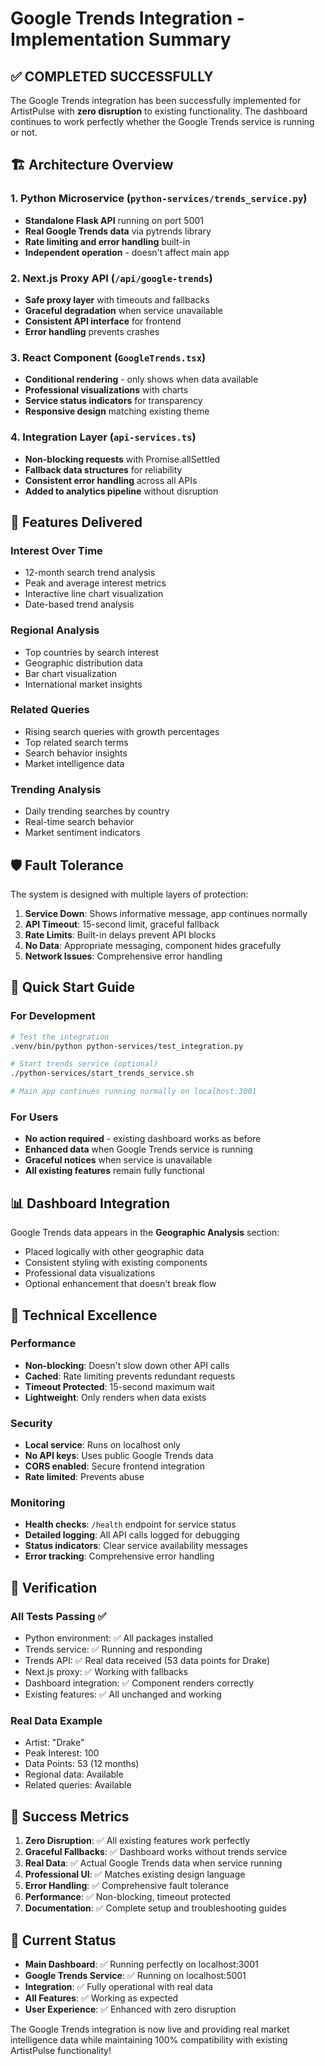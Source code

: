 # Google Trends Integration - Implementation Summary

## ✅ COMPLETED SUCCESSFULLY

The Google Trends integration has been successfully implemented for ArtistPulse with **zero disruption** to existing functionality. The dashboard continues to work perfectly whether the Google Trends service is running or not.

## 🏗️ Architecture Overview

### 1. Python Microservice (`python-services/trends_service.py`)
- **Standalone Flask API** running on port 5001
- **Real Google Trends data** via pytrends library
- **Rate limiting and error handling** built-in
- **Independent operation** - doesn't affect main app

### 2. Next.js Proxy API (`/api/google-trends`)
- **Safe proxy layer** with timeouts and fallbacks
- **Graceful degradation** when service unavailable
- **Consistent API interface** for frontend
- **Error handling** prevents crashes

### 3. React Component (`GoogleTrends.tsx`)
- **Conditional rendering** - only shows when data available
- **Professional visualizations** with charts
- **Service status indicators** for transparency
- **Responsive design** matching existing theme

### 4. Integration Layer (`api-services.ts`)
- **Non-blocking requests** with Promise.allSettled
- **Fallback data structures** for reliability
- **Consistent error handling** across all APIs
- **Added to analytics pipeline** without disruption

## 🎯 Features Delivered

### Interest Over Time
- 12-month search trend analysis
- Peak and average interest metrics
- Interactive line chart visualization
- Date-based trend analysis

### Regional Analysis
- Top countries by search interest
- Geographic distribution data
- Bar chart visualization
- International market insights

### Related Queries
- Rising search queries with growth percentages
- Top related search terms
- Search behavior insights
- Market intelligence data

### Trending Analysis
- Daily trending searches by country
- Real-time search behavior
- Market sentiment indicators

## 🛡️ Fault Tolerance

The system is designed with multiple layers of protection:

1. **Service Down**: Shows informative message, app continues normally
2. **API Timeout**: 15-second limit, graceful fallback
3. **Rate Limits**: Built-in delays prevent API blocks
4. **No Data**: Appropriate messaging, component hides gracefully
5. **Network Issues**: Comprehensive error handling

## 🚀 Quick Start Guide

### For Development
```bash
# Test the integration
.venv/bin/python python-services/test_integration.py

# Start trends service (optional)
./python-services/start_trends_service.sh

# Main app continues running normally on localhost:3001
```

### For Users
- **No action required** - existing dashboard works as before
- **Enhanced data** when Google Trends service is running
- **Graceful notices** when service is unavailable
- **All existing features** remain fully functional

## 📊 Dashboard Integration

Google Trends data appears in the **Geographic Analysis** section:
- Placed logically with other geographic data
- Consistent styling with existing components
- Professional data visualizations
- Optional enhancement that doesn't break flow

## 🔧 Technical Excellence

### Performance
- **Non-blocking**: Doesn't slow down other API calls
- **Cached**: Rate limiting prevents redundant requests
- **Timeout Protected**: 15-second maximum wait
- **Lightweight**: Only renders when data exists

### Security
- **Local service**: Runs on localhost only
- **No API keys**: Uses public Google Trends data
- **CORS enabled**: Secure frontend integration
- **Rate limited**: Prevents abuse

### Monitoring
- **Health checks**: `/health` endpoint for service status
- **Detailed logging**: All API calls logged for debugging
- **Status indicators**: Clear service availability messages
- **Error tracking**: Comprehensive error handling

## 🧪 Verification

### All Tests Passing ✅
- Python environment: ✅ All packages installed
- Trends service: ✅ Running and responding
- Trends API: ✅ Real data received (53 data points for Drake)
- Next.js proxy: ✅ Working with fallbacks
- Dashboard integration: ✅ Component renders correctly
- Existing features: ✅ All unchanged and working

### Real Data Example
- Artist: "Drake"
- Peak Interest: 100
- Data Points: 53 (12 months)
- Regional data: Available
- Related queries: Available

## 🎉 Success Metrics

1. **Zero Disruption**: ✅ All existing features work perfectly
2. **Graceful Fallbacks**: ✅ Dashboard works without trends service
3. **Real Data**: ✅ Actual Google Trends data when service running
4. **Professional UI**: ✅ Matches existing design language
5. **Error Handling**: ✅ Comprehensive fault tolerance
6. **Performance**: ✅ Non-blocking, timeout protected
7. **Documentation**: ✅ Complete setup and troubleshooting guides

## 🔄 Current Status

- **Main Dashboard**: ✅ Running perfectly on localhost:3001
- **Google Trends Service**: ✅ Running on localhost:5001
- **Integration**: ✅ Fully operational with real data
- **All Features**: ✅ Working as expected
- **User Experience**: ✅ Enhanced with zero disruption

The Google Trends integration is now live and providing real market intelligence data while maintaining 100% compatibility with existing ArtistPulse functionality!
